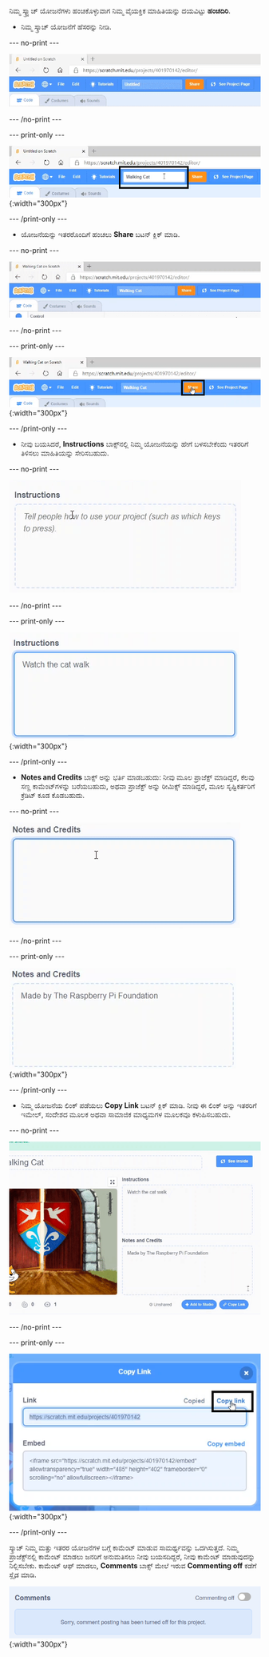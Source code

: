 ನಿಮ್ಮ ಸ್ಕ್ರ್ಯಾಚ್ ಯೋಜನೆಗಳು ಹಂಚಿಕೊಳ್ಳುವಾಗ ನಿಮ್ಮ ವೈಯಕ್ತಿಕ ಮಾಹಿತಿಯನ್ನು ದಯವಿಟ್ಟು **ಹಂಚದಿರಿ**.

- ನಿಮ್ಮ ಸ್ಕ್ರಾಚ್ ಯೋಜನೆಗೆ ಹೆಸರನ್ನು ನೀಡಿ.

--- no-print ---

![ಪರದೆಯ ಮೇಲ್ಭಾಗದಲ್ಲಿರುವ ಕಿತ್ತಳೆ ಬಣ್ಣದ 'Share' ಬಟನ್‌ನ ಎಡಭಾಗದಲ್ಲಿರುವ ಪೆಟ್ಟಿಗೆಯಲ್ಲಿ "Untitled" ಅನ್ನು "Walking Cat" ಎಂದು ಹಸರನ್ನು ಬದಲಾಯಿಸಿ.](images/name_file.gif)

--- /no-print ---

--- print-only ---

![ಸ್ಕ್ರೀನ್ ಮೇಲ್ಭಾಗದಲ್ಲಿ ಕಿತ್ತಳೆ ಬಣ್ಣದ 'Share' ಬಟನ್‌ನ ಎಡಭಾಗದಲ್ಲಿ 'Walking Cat' ಹೆಸರಿನ ಪ್ರಾಜೆಕ್ಟ್ ನೇಮ್ ಬಾಕ್ಸ್ ಅನ್ನು ಹೈಲೈಟ್ ಮಾಡಲಾಗಿದೆ.](images/name_file.png){:width="300px"}

--- /print-only ---

- ಯೋಜನೆಯನ್ನು ಇತರರೊಂದಿಗೆ ಹಂಚಲು **Share** ಬಟನ್ ಕ್ಲಿಕ್ ಮಾಡಿ.

--- no-print ---

![ಪರದೆಯ ಮೇಲ್ಭಾಗದಲ್ಲಿರುವ ಕಿತ್ತಳೆ ಬಣ್ಣದ 'Share' ಬಟನ್ ಅನ್ನು ಕ್ಲಿಕ್ ಮಾಡಿ. ನಂತರ, "Your project is now shared." ಎಂಬ ಸಂದೇಶ ಕಾಣಿಸಿಕೊಳ್ಳುತ್ತದೆ](images/share.gif)

--- /no-print ---

--- print-only ---

![ಪರದೆಯ ಮೇಲ್ಭಾಗದಲ್ಲಿರುವ ಕಿತ್ತಳೆ ಬಣ್ಣದ 'Share' ಬಟನ್ ಅನ್ನು ಹೈಲೈಟ್ ಮಾಡಲಾಗಿದೆ.](images/share.png){:width="300px"}

--- /print-only ---

- ನೀವು ಬಯಸಿದರೆ, **Instructions** ಬಾಕ್ಸ್‌ನಲ್ಲಿ ನಿಮ್ಮ ಯೋಜನೆಯನ್ನು ಹೇಗೆ ಬಳಸಬೇಕೆಂದು ಇತರರಿಗೆ ತಿಳಿಸಲು ಮಾಹಿತಿಯನ್ನು ಸೇರಿಸಬಹುದು.

--- no-print ---

![Typing "Watch the cat walk" in the 'Instructions' box.](images/add_instructions.gif)

--- /no-print ---

--- print-only ---

![The 'Instructions' box, showing "Watch the cat walk" typed in.](images/add_instructions.png){:width="300px"}

--- /print-only ---

- **Notes and Credits** ಬಾಕ್ಸ್ ಅನ್ನು ಭರ್ತಿ ಮಾಡಬಹುದು: ನೀವು ಮೂಲ ಪ್ರಾಜೆಕ್ಟ್ ಮಾಡಿದ್ದರೆ, ಕೆಲವು ಸಣ್ಣ ಕಾಮೆಂಟ್‌ಗಳನ್ನು ಬರೆಯಬಹುದು, ಅಥವಾ ಪ್ರಾಜೆಕ್ಟ್ ಅನ್ನು ರೀಮಿಕ್ಸ್ ಮಾಡಿದ್ದರೆ, ಮೂಲ ಸೃಷ್ಟಿಕರ್ತರಿಗೆ ಕ್ರೆಡಿಟ್ ಕೂಡ ಕೊಡಬಹುದು.

--- no-print ---

![Typing "Made by The Raspberry Pi Foundation" in the 'Notes and Credits' box.](images/notes_and_credits.gif)

--- /no-print ---

--- print-only ---

![The 'Notes and Credits' box, showing "Made by The Raspberry Pi Foundation" typed in.](images/notes_and_credits.png){:width="300px"}

--- /print-only ---

- ನಿಮ್ಮ ಯೋಜನೆಯ ಲಿಂಕ್ ಪಡೆಯಲು **Copy Link** ಬಟನ್ ಕ್ಲಿಕ್ ಮಾಡಿ. ನೀವು ಈ ಲಿಂಕ್ ಅನ್ನು ಇತರರಿಗೆ ಇಮೇಲ್, ಸಂದೆೇಶದ ಮೂಲಕ ಅಥವಾ ಸಾಮಾಜಿಕ ಮಾಧ್ಯಮಗಳ ಮೂಲಕವೂ ಕಳುಹಿಸಬಹುದು.

--- no-print ---

![Clicking on 'Copy Link', which opens a 'Copy Link' dialog box. Then, in the dialog box, highlighting the URL under 'Link', and selecting 'Copy link'.](images/copy_link.gif)

--- /no-print ---

--- print-only ---

![The 'Copy link' button highlighted, in the 'Copy Link' dialog box.](images/copy_link.png){:width="300px"}

--- /print-only ---

ಸ್ಕ್ರಾಚ್ ನಿಮ್ಮ ಮತ್ತು ಇತರರ ಯೋಜನೆಗಳ ಬಗ್ಗೆ ಕಾಮೆಂಟ್ ಮಾಡುವ ಸಾಮರ್ಥ್ಯವನ್ನು ಒದಗಿಸುತ್ತದೆ. ನಿಮ್ಮ ಪ್ರಾಜೆಕ್ಟ್‌ನಲ್ಲಿ ಕಾಮೆಂಟ್ ಮಾಡಲು ಜನರಿಗೆ ಅನುಮತಿಸಲು ನೀವು ಬಯಸದಿದ್ದರೆ, ನೀವು ಕಾಮೆಂಟ್ ಮಾಡುವುದನ್ನು ನಿಲ್ಲಿಸಬೇಕು. ಕಾಮೆಂಟ್ ಆಫ್ ಮಾಡಲು, **Comments** ಬಾಕ್ಸ್ ಮೇಲೆ ಇರುವ **Commenting off** ಕಡೆಗೆ ಸ್ಲೈಡ ಮಾಡಿ.

![The slider above the 'Comments' box is in the 'Commenting off' position. A message is shown saying "Sorry, comment posting has been turned off for this project."](images/comments-off.png){:width="300px"}
